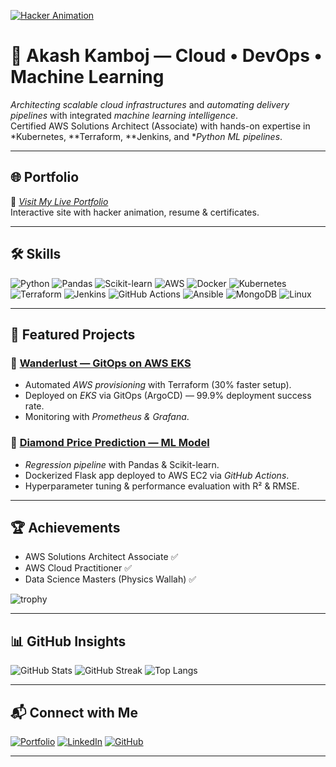 
[![Hacker Animation](banner-preview.gif)](https://aakashkamboj.github.io)

# 🚀 Akash Kamboj — Cloud • DevOps • Machine Learning

*Architecting scalable cloud infrastructures* and *automating delivery pipelines* with integrated *machine learning intelligence*.  
Certified AWS Solutions Architect (Associate) with hands-on expertise in *Kubernetes, **Terraform, **Jenkins, and **Python ML pipelines*.

---

## 🌐 Portfolio
🔗 *[Visit My Live Portfolio](https://aakashkamboj.github.io)*  
Interactive site with hacker animation, resume & certificates.

---

## 🛠 Skills
![Python](https://img.shields.io/badge/Python-3776AB?style=for-the-badge&logo=python&logoColor=white)
![Pandas](https://img.shields.io/badge/Pandas-150458?style=for-the-badge&logo=pandas&logoColor=white)
![Scikit-learn](https://img.shields.io/badge/Scikit--learn-F7931E?style=for-the-badge&logo=scikit-learn&logoColor=white)
![AWS](https://img.shields.io/badge/AWS-232F3E?style=for-the-badge&logo=amazon-aws&logoColor=white)
![Docker](https://img.shields.io/badge/Docker-2496ED?style=for-the-badge&logo=docker&logoColor=white)
![Kubernetes](https://img.shields.io/badge/Kubernetes-326CE5?style=for-the-badge&logo=kubernetes&logoColor=white)
![Terraform](https://img.shields.io/badge/Terraform-623CE4?style=for-the-badge&logo=terraform&logoColor=white)
![Jenkins](https://img.shields.io/badge/Jenkins-D24939?style=for-the-badge&logo=jenkins&logoColor=white)
![GitHub Actions](https://img.shields.io/badge/GitHub%20Actions-2088FF?style=for-the-badge&logo=github-actions&logoColor=white)
![Ansible](https://img.shields.io/badge/Ansible-EE0000?style=for-the-badge&logo=ansible&logoColor=white)
![MongoDB](https://img.shields.io/badge/MongoDB-4EA94B?style=for-the-badge&logo=mongodb&logoColor=white)
![Linux](https://img.shields.io/badge/Linux-FCC624?style=for-the-badge&logo=linux&logoColor=black)

---

## 📂 Featured Projects
### 🔹 [Wanderlust — GitOps on AWS EKS](https://github.com/AakashKamboj/Wanderlust-Mega-Project-)
- Automated *AWS provisioning* with Terraform (30% faster setup).
- Deployed on *EKS* via GitOps (ArgoCD) — 99.9% deployment success rate.
- Monitoring with *Prometheus & Grafana*.

### 🔹 [Diamond Price Prediction — ML Model](https://github.com/AakashKamboj/DiamondPricePrediction)
- *Regression pipeline* with Pandas & Scikit-learn.
- Dockerized Flask app deployed to AWS EC2 via *GitHub Actions*.
- Hyperparameter tuning & performance evaluation with R² & RMSE.

---

## 🏆 Achievements
- AWS Solutions Architect Associate ✅  
- AWS Cloud Practitioner ✅  
- Data Science Masters (Physics Wallah) ✅  

![trophy](https://github-profile-trophy.vercel.app/?username=AakashKamboj&theme=darkhub&no-frame=true&margin-w=15)

---

## 📊 GitHub Insights
![GitHub Stats](https://github-readme-stats.vercel.app/api?username=AakashKamboj&show_icons=true&theme=radical)
![GitHub Streak](https://github-readme-streak-stats.herokuapp.com/?user=AakashKamboj&theme=radical)
![Top Langs](https://github-readme-stats.vercel.app/api/top-langs/?username=AakashKamboj&layout=compact&theme=radical)

---

## 📬 Connect with Me
[![Portfolio](https://img.shields.io/badge/Portfolio-000?style=for-the-badge&logo=About.me&logoColor=white)](https://aakashkamboj.github.io)
[![LinkedIn](https://img.shields.io/badge/LinkedIn-0A66C2?style=for-the-badge&logo=linkedin&logoColor=white)](https://www.linkedin.com/in/akash-kamboj-08223422a/)
[![GitHub](https://img.shields.io/badge/GitHub-181717?style=for-the-badge&logo=github&logoColor=white)](https://github.com/AakashKamboj)

---
